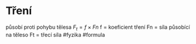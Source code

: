 # Tření
působí proti pohybu tělesa
${F_t = f × Fn}$
f = koeficient tření
Fn = síla působící na těleso
Ft = třecí síla
#fyzika #formula 